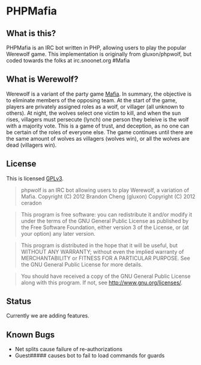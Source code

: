 # PHPMafia

## What is this?

PHPMafia is an IRC bot written in PHP, allowing users to play the popular Werewolf game. This implementation is originally from gluxon/phpwolf, but coded towards the folks at irc.snoonet.org #Mafia

## What is Werewolf?

Werewolf is a variant of the party game [Mafia](http://en.wikipedia.org/wiki/Mafia_%28party_game%29). In summary, the objective is to eliminate members of the opposing team. At the start of the game, players are privately assigned roles as a wolf, or villager (all unknown to others). At night, the wolves select one victim to kill, and when the sun rises, villagers must persecute (lynch) one person they beleive is the wolf with a majority vote. This is a game of trust, and deception, as no one can be certain of the roles of everyone else. The game continues until there are the same amount of wolves as villagers (wolves win), or all the wolves are dead (villagers win).

## License

This is licensed [GPLv3](http://www.gnu.org/licenses/gpl.html).

> phpwolf is an IRC bot allowing users to play Werewolf, a variation of Mafia.
> Copyright (C) 2012 Brandon Cheng (gluxon)
> Copyright (C) 2012 ceradon

> This program is free software: you can redistribute it and/or modify
> it under the terms of the GNU General Public License as published by
> the Free Software Foundation, either version 3 of the License, or
> (at your option) any later version.

> This program is distributed in the hope that it will be useful,
> but WITHOUT ANY WARRANTY; without even the implied warranty of
> MERCHANTABILITY or FITNESS FOR A PARTICULAR PURPOSE.  See the
> GNU General Public License for more details.

> You should have received a copy of the GNU General Public License
> along with this program.  If not, see <http://www.gnu.org/licenses/>.

## Status

Currently we are adding features. 

## Known Bugs
- Net splits cause failure of re-authorizations
- Guest##### causes bot to fail to load commands for guards